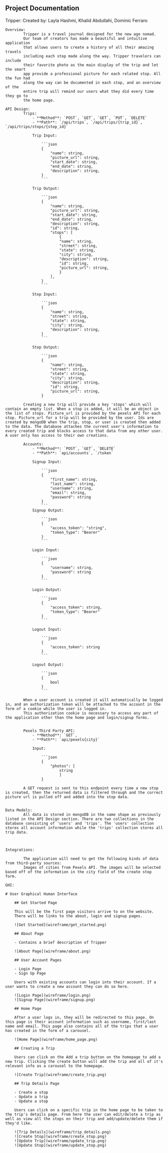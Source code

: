 ## Project Documentation

Tripper:
    Created by:
            Layla Hashmi,
            Khalid Abdullahi,
            Dominic Ferraro

    Overview:
            Tripper is a travel journal designed for the new age nomad.
            Our team of creators has made a beautiful and intuitive application
            that allows users to create a history of all their amazing travels
            including each stop made along the way. Tripper travelers can include
            their favorite photo as the main display of the trip and let the smart
            app provide a professional picture for each related stop. All the fun had
            along the way can be documented in each stop, and an overview of the
            entire trip will remind our users what they did every time they go to
            the home page.

    API Design:
            Trips:
                - **Method**: `POST`, `GET`, `GET`, `PUT`, `DELETE`
                - **Path**: `/api/trips`, `/api/trips/{trip_id}`, `/api/trips/stops/{stop_id}`

                Trip Input:

                    ```json
                    {
                        "name": string,
                        "picture_url": string,
                        "start_date": string,
                        "end_date": string,
                        "description": string,
                    }
                    ```

                Trip Output:

                    ```json
                    {
                        "name": string,
                        "picture_url": string,
                        "start_date": string,
                        "end_date": string,
                        "description": string,
                        "id": string,
                        "stops": [
                            {
                            "name": string,
                            "street": string,
                            "state": string,
                            "city": string,
                            "description": string,
                            "id": string,
                            "picture_url": string,
                            }
                        ],
                    }
                    ```

                Stop Input:

                    ```json
                    {
                        "name": string,
                        "street": string,
                        "state": string,
                        "city": string,
                        "description": string,
                    }
                    ```

                Stop Output:

                    ```json
                    {
                        "name": string,
                        "street": string,
                        "state": string,
                        "city": string,
                        "description": string,
                        "id": string,
                        "picture_url": string,
                    }

            Creating a new trip will provide a key 'stops' which will contain an empty list. When a stop is added, it will be an object in the list of stops. Picture_url is provided by the pexels API for each stop. Picture_url for a trip will be provided by the user. Ids are created by mongoDB when the trip, stop, or user is created then added to the data. The database attaches the current user's information to every created trip and blocks access to that data from any other user. A user only has access to their own creations.

            Accounts:
                - **Method**: `POST`, `GET`, `DELETE`
                - **Path**: `api/accounts`, `/token`

                Signup Input:

                    ```json
                    {
                        "first_name": string,
                        "last_name": string,
                        "username": string,
                        "email": string,
                        "password": string
                    }
                    ```
                Signup Output:

                    ```json
                    {
                        "access_token": "string",
                        "token_type": "Bearer"
                    }
                    ```

                Login Input:

                    ```json
                    {
                        "username": string,
                        "password": string
                    }
                    ```

                Login Output:

                    ```json
                    {
                        "access_token": string,
                        "token_type": "Bearer"
                    }
                    ```

                Logout Input:

                    ```json
                    {
                        "access_token": string
                    }
                    ```

                Logout Output:

                    ```json
                    {
                        bool
                    }
                    ```

            When a user account is created it will automatically be logged in, and an authorization token will be attached to the account in the form of a cookie while the user is logged in.
            This authorization cookie is necessary to access any part of the application other than the home page and login/signup forms.


            Pexels Third Party API:
                - **Method**: `GET`,
                - **Path**: `api/pexels{city}`

                Input:

                    ```json
                    {
                        "photos": [
                            string
                            ]
                    }

            A GET request is sent to this endpoint every time a new stop is created, then the returned data is filtered through and the correct picture url is pulled off and added into the stop data.


    Data Models:
            All data is stored in mongoDB in the same shape as previously listed in the API Design section. There are two collections in the database consisting of 'users' and 'trips'. The 'users' collection stores all account information while the 'trips' collection stores all trip data.



    Integrations:

            The application will need to get the following kinds of data from third-party sources:
            Images of cities from Pexels API. The images will be selected based off of the information in the city field of the create stop form.

    GHI:

    # User Graphical Human Interface

        ## Get Started Page

        This will be the first page visitors arrive to on the website.
        There will be links to the about, login and signup pages.

        ![Get Started](wireframe/get_started.png)

        ## About Page

        - Contains a brief description of Tripper

        ![About Page](wireframe/about.png)

        ## User Account Pages

        - Login Page
        - Sign Up Page

        Users with existing accounts can login into their account. If a user wants to create a new account they can do so here.

        ![Login Page](wireframe/login.png)
        ![Signup Page](wireframe/signup.png)

        ## Home Page

        After a user logs in, they will be redirected to this page. On this page is their account information such as username, first/last name and email. This page also contains all of the trips that a user has created in the form of a carousel.

        ![Home Page](wireframe/home_page.png)

        ## Creating a Trip

        Users can click on the Add a trip button on the homepage to add a new trip. Clicking the create button will add the trip and all of it's relevant info as a carousel to the homepage.

        ![Create Trip](wireframe/create_trip.png)

        ## Trip Details Page

        - Create a stop
        - Update a trip
        - Update a stop

        Users can click on a specific trip in the home page to be taken to the trip's details page. From here the user can edit/delete a trip as well as view all the stops on their trip and add/update/delete them if they'd like.

        ![Trip Details](wireframe/trip_details.png)
        ![Create Stop](wireframe/create_stop.png)
        ![Update Trip](wireframe/update_trip.png)
        ![Update Stop](wireframe/update_stop.png)
